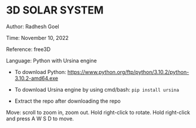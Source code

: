 # 3D SOLAR SYSTEM

Author: Radhesh Goel

Time: November 10, 2022

Reference: free3D

Language: Python with Ursina engine

- To download Python: https://www.python.org/ftp/python/3.10.2/python-3.10.2-amd64.exe
  
- To download Ursina engine by using cmd/bash: `pip install ursina`

- Extract the repo after downloading the repo

Move: scroll to zoom in, zoom out. Hold right-click to rotate. Hold right-click and press A W S D to move.
